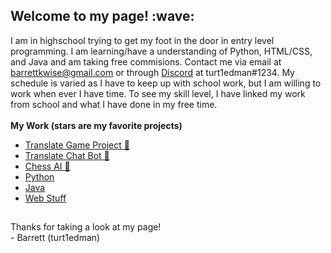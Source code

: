 <h2> Welcome to my page! :wave: </h2>
<p> I am in highschool trying to get my foot in the door in entry level programming.
I am learning/have a understanding of Python, HTML/CSS, and Java and am taking free commisions.
Contact me via email at <a href="mailto:email:barrettkwise@gmail.com">barrettkwise@gmail.com</a> or through <a href="https://discord.com/users/358636454601031681">Discord</a> at turt1edman#1234.
My schedule is varied as I have to keep up with school work, but I am willing to work when ever I have time.
To see my skill level, I have linked my work from school and what I have done in my free time.
<br>
<br>
<strong> My Work (stars are my favorite projects) </strong>
<ul>
<li><a href="https://github.com/turt1edman/translategame">Translate Game Project 🌟</a></li>
<li><a href="https://github.com/turt1edman/translatechatbot">Translate Chat Bot 🌟</a></li>
<li><a href="https://github.com/turt1edman/chess-ai">Chess AI 🌟</a></li>
<li><a href="https://github.com/turt1edman/python">Python</a></li>
<li><a href="https://github.com/turt1edman/java">Java</a></li>
<li><a href="https://github.com/turt1edman/web-stuff">Web Stuff</a></li>
</ul> </p>

<footer>
<h2></h2>
<p> Thanks for taking a look at my page! <br> - Barrett (turt1edman) </p>
</footer>
<!---
turt1edman/turt1edman is a ✨ special ✨ repository because its `README.md` (this file) appears on your GitHub profile.
You can click the Preview link to take a look at your changes.
--->

